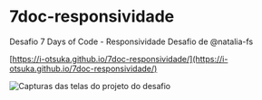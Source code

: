 # 7doc-responsividade
 Desafio 7 Days of Code - Responsividade
 Desafio de @natalia-fs

 [https://i-otsuka.github.io/7doc-responsividade/](https://i-otsuka.github.io/7doc-responsividade/)

![Capturas das telas do projeto do desafio](https://github.com/user-attachments/assets/b6c98784-52ed-47c0-9909-76b0871d5c8e)
